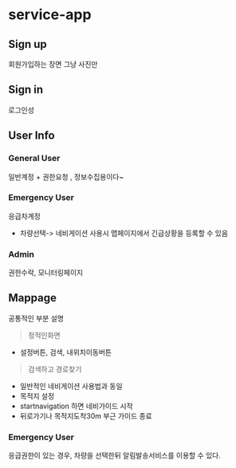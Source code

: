 # service-app

## Sign up
회원가입하는 장면
그냥 사진만
## Sign in
로그인성
## User Info

### General User
일반계정 + 권한요청 , 정보수집용이다~
### Emergency User
응급차계정
- 차량선택-> 네비게이션 사용시 맵페이지에서 긴급상황을 등록할 수 있음

### Admin
권한수락, 모니터링페이지

## Mappage

공통적인 부분 설명
> 정적인화면
  - 설정버튼, 검색, 내위치이동버튼
> 검색하고 경로찾기

  - 일반적인 네비게이션 사용법과 동일
  - 목적지 설정
  - startnavigation 하면 네비가이드 시작
  - 뒤로가기나 목적지도착30m 부근 가이드 종료

### Emergency User

응급권한이 있는 경우, 차량을 선택한뒤 알림발송서비스를 이용할 수 있다.
